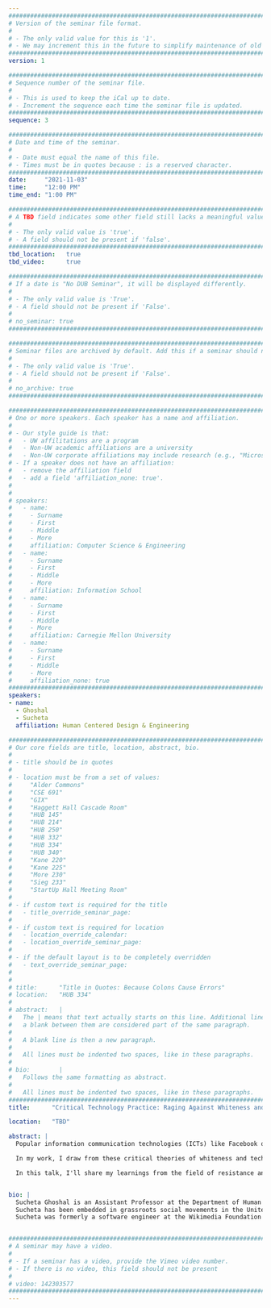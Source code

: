```yaml
---
################################################################################
# Version of the seminar file format.
#
# - The only valid value for this is '1'.
# - We may increment this in the future to simplify maintenance of old seminars.
################################################################################
version: 1

################################################################################
# Sequence number of the seminar file.
#
# - This is used to keep the iCal up to date.
# - Increment the sequence each time the seminar file is updated.
################################################################################
sequence: 3

################################################################################
# Date and time of the seminar.
#
# - Date must equal the name of this file.
# - Times must be in quotes because : is a reserved character.
################################################################################
date:     "2021-11-03"
time:     "12:00 PM"
time_end: "1:00 PM"

################################################################################
# A TBD field indicates some other field still lacks a meaningful value.
#
# - The only valid value is 'true'.
# - A field should not be present if 'false'.
################################################################################
tbd_location:   true
tbd_video:      true

################################################################################
# If a date is "No DUB Seminar", it will be displayed differently.
#
# - The only valid value is 'True'.
# - A field should not be present if 'False'.
#
# no_seminar: true
################################################################################

################################################################################
# Seminar files are archived by default. Add this if a seminar should not be.
#
# - The only valid value is 'True'.
# - A field should not be present if 'False'.
#
# no_archive: true
################################################################################

################################################################################
# One or more speakers. Each speaker has a name and affiliation.
#
# - Our style guide is that:
#   - UW affilitations are a program
#   - Non-UW academic affiliations are a university
#   - Non-UW corporate affiliations may include research (e.g., "Microsoft Research")
# - If a speaker does not have an affiliation:
#   - remove the affiliation field
#   - add a field 'affiliation_none: true'.
#
#
# speakers:
#   - name: 
#     - Surname
#     - First
#     - Middle
#     - More
#     affiliation: Computer Science & Engineering 
#   - name: 
#     - Surname
#     - First
#     - Middle
#     - More
#     affiliation: Information School 
#   - name: 
#     - Surname
#     - First
#     - Middle
#     - More
#     affiliation: Carnegie Mellon University 
#   - name:
#     - Surname
#     - First
#     - Middle
#     - More
#     affiliation_none: true
################################################################################
speakers:
- name:
  - Ghoshal
  - Sucheta
  affiliation: Human Centered Design & Engineering

################################################################################
# Our core fields are title, location, abstract, bio.
#
# - title should be in quotes
#
# - location must be from a set of values:
#     "Alder Commons"
#     "CSE 691"
#     "GIX"
#     "Haggett Hall Cascade Room"
#     "HUB 145"
#     "HUB 214"
#     "HUB 250"
#     "HUB 332"
#     "HUB 334"
#     "HUB 340"
#     "Kane 220"
#     "Kane 225"
#     "More 230"
#     "Sieg 233"
#     "StartUp Hall Meeting Room"
#
# - if custom text is required for the title
#   - title_override_seminar_page:
#
# - if custom text is required for location
#   - location_override_calendar:
#   - location_override_seminar_page:
#
# - if the default layout is to be completely overridden
#   - text_override_seminar_page:
#
#
# title:      "Title in Quotes: Because Colons Cause Errors"
# location:   "HUB 334"
#
# abstract:   |
#   The | means that text actually starts on this line. Additional lines without
#   a blank between them are considered part of the same paragraph.
#
#   A blank line is then a new paragraph.
#
#   All lines must be indented two spaces, like in these paragraphs.
#
# bio:        |
#   Follows the same formatting as abstract.
#
#   All lines must be indented two spaces, like in these paragraphs.
################################################################################
title:      "Critical Technology Practice: Raging Against Whiteness and/as Technology"

location:   "TBD"

abstract: |
  Popular information communication technologies (ICTs) like Facebook or Nextdoor are starting to get publicly called out for their anti-Black, anti-poor implications. Technology workers in Big Tech companies are unionizing to demand more humane conditions for their labor. In many ways, the latent logics of whiteness and global capitalism that have fundamentally governed the market of ICTs since forever, are now exposed. Black and Brown community organizations at the frontline of tech-mediated oppressions are the ones leading this line of inquiry and resistance. 

  In my work, I draw from these critical theories of whiteness and technology---theories that are rooted in Black Radical Tradition, as practiced and lived by the US and the Global South. In the past, I have partnered with grassroots social movements of the Black US South to understand their relationship to modern ICTs. In the present, I am trying to understand how we can form solidarities transnationally to form a truly liberatory, Southern praxis of techmology. At the crux of this praxis is the agenda to locate and dismantle the logic of whiteness in how ICTs are used and produced. 

  In this talk, I'll share my learnings from the field of resistance and research. Building on critiques of technology articulated by Phil Agre and others, I have  consolidated my findings into the framing of Critical Technology Practice (CTP). CTP is an attempt in understanding what it means to ground our future infrastructures of accountability in the critical theories of power, capital,  whiteness, heteronormativity, and other structures of oppression. How did we get here? Where do we go now? With the framing of CTP, in this talk, I will share my thoughts on what I see as the agenda of fostering public accountability towards ICTs in the field of HCI and beyond. 


bio: |
  Sucheta Ghoshal is an Assistant Professor at the Department of Human Centered Design & Engineering at the University of Washington.
  Sucheta has been embedded in grassroots social movements in the United States—both as a researcher and as an activist—for the last five years. Her research focuses on studying how grassroots social movements in the United States relate to information and communication technologies (ICTs). Broadly, her work strives to critically question ICTs in their totality for the role they continue to play in the larger systems of oppression—namely, systemic racism, class, caste, and gendered oppressions. Additionally, she is interested in uncovering ways in which we can form public means of consciousness, resistance, and accountability against technology-mediated systemic oppression.
  Sucheta was formerly a software engineer at the Wikimedia Foundation where she built several tools for Wikipedia and worked on building a community of Wikipedians in India. She has been a community organizer working in various capacities globally for over a decade.


################################################################################
# A seminar may have a video.
#
# - If a seminar has a video, provide the Vimeo video number.
# - If there is no video, this field should not be present
#
# video: 142303577
################################################################################
---
```

